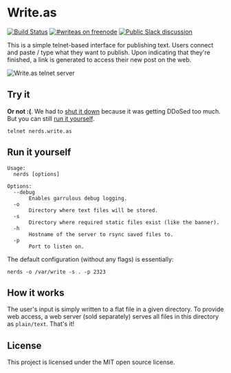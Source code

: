 Write.as
========
[![Build Status](https://travis-ci.org/writeas/nerds.svg)](https://travis-ci.org/writeas/nerds) [![#writeas on freenode](https://img.shields.io/badge/freenode-%23writeas-blue.svg)](http://webchat.freenode.net/?channels=writeas) [![Public Slack discussion](http://slack.write.as/badge.svg)](http://slack.write.as/)

This is a simple telnet-based interface for publishing text. Users connect and paste / type what they want to publish. Upon indicating that they're finished, a link is generated to access their new post on the web.

![Write.as telnet server](https://github.com/writeas/nerds/raw/master/nerds.png)

## Try it
**Or not :(**. We had to [shut it down](https://twitter.com/writeas__/status/790356847526027264) because it was getting DDoSed too much. But you can still [run it yourself](#run-it-yourself).

```
telnet nerds.write.as
```

## Run it yourself
```
Usage:
  nerds [options]

Options:
  --debug
       Enables garrulous debug logging.
  -o   
       Directory where text files will be stored.
  -s
       Directory where required static files exist (like the banner).
  -h
       Hostname of the server to rsync saved files to.
  -p
       Port to listen on.
```

The default configuration (without any flags) is essentially:

```
nerds -o /var/write -s . -p 2323
```

## How it works
The user's input is simply written to a flat file in a given directory. To provide web access, a web server (sold separately) serves all files in this directory as `plain/text`. That's it!

## License
This project is licensed under the MIT open source license.
